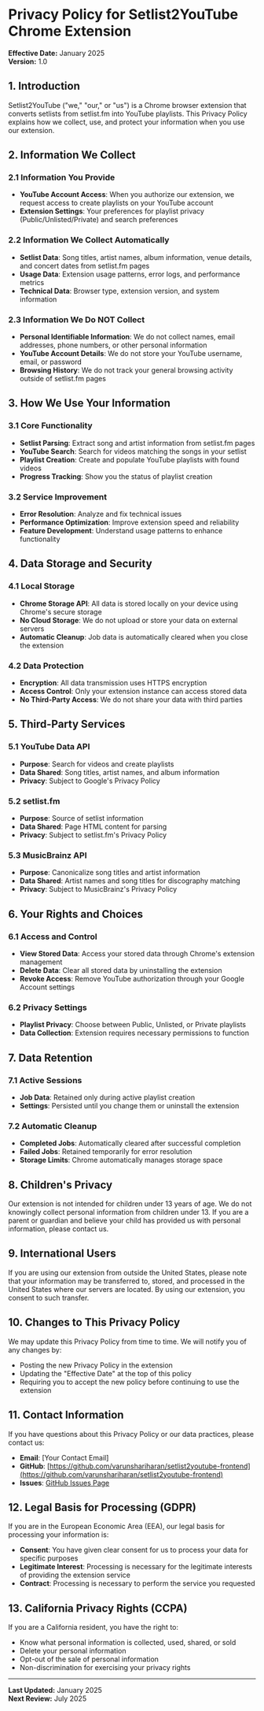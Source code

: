 # Privacy Policy for Setlist2YouTube Chrome Extension

**Effective Date:** January 2025  
**Version:** 1.0

## 1. Introduction

Setlist2YouTube ("we," "our," or "us") is a Chrome browser extension that converts setlists from setlist.fm into YouTube playlists. This Privacy Policy explains how we collect, use, and protect your information when you use our extension.

## 2. Information We Collect

### 2.1 Information You Provide
- **YouTube Account Access**: When you authorize our extension, we request access to create playlists on your YouTube account
- **Extension Settings**: Your preferences for playlist privacy (Public/Unlisted/Private) and search preferences

### 2.2 Information We Collect Automatically
- **Setlist Data**: Song titles, artist names, album information, venue details, and concert dates from setlist.fm pages
- **Usage Data**: Extension usage patterns, error logs, and performance metrics
- **Technical Data**: Browser type, extension version, and system information

### 2.3 Information We Do NOT Collect
- **Personal Identifiable Information**: We do not collect names, email addresses, phone numbers, or other personal information
- **YouTube Account Details**: We do not store your YouTube username, email, or password
- **Browsing History**: We do not track your general browsing activity outside of setlist.fm pages

## 3. How We Use Your Information

### 3.1 Core Functionality
- **Setlist Parsing**: Extract song and artist information from setlist.fm pages
- **YouTube Search**: Search for videos matching the songs in your setlist
- **Playlist Creation**: Create and populate YouTube playlists with found videos
- **Progress Tracking**: Show you the status of playlist creation

### 3.2 Service Improvement
- **Error Resolution**: Analyze and fix technical issues
- **Performance Optimization**: Improve extension speed and reliability
- **Feature Development**: Understand usage patterns to enhance functionality

## 4. Data Storage and Security

### 4.1 Local Storage
- **Chrome Storage API**: All data is stored locally on your device using Chrome's secure storage
- **No Cloud Storage**: We do not upload or store your data on external servers
- **Automatic Cleanup**: Job data is automatically cleared when you close the extension

### 4.2 Data Protection
- **Encryption**: All data transmission uses HTTPS encryption
- **Access Control**: Only your extension instance can access stored data
- **No Third-Party Access**: We do not share your data with third parties

## 5. Third-Party Services

### 5.1 YouTube Data API
- **Purpose**: Search for videos and create playlists
- **Data Shared**: Song titles, artist names, and album information
- **Privacy**: Subject to Google's Privacy Policy

### 5.2 setlist.fm
- **Purpose**: Source of setlist information
- **Data Shared**: Page HTML content for parsing
- **Privacy**: Subject to setlist.fm's Privacy Policy

### 5.3 MusicBrainz API
- **Purpose**: Canonicalize song titles and artist information
- **Data Shared**: Artist names and song titles for discography matching
- **Privacy**: Subject to MusicBrainz's Privacy Policy

## 6. Your Rights and Choices

### 6.1 Access and Control
- **View Stored Data**: Access your stored data through Chrome's extension management
- **Delete Data**: Clear all stored data by uninstalling the extension
- **Revoke Access**: Remove YouTube authorization through your Google Account settings

### 6.2 Privacy Settings
- **Playlist Privacy**: Choose between Public, Unlisted, or Private playlists
- **Data Collection**: Extension requires necessary permissions to function

## 7. Data Retention

### 7.1 Active Sessions
- **Job Data**: Retained only during active playlist creation
- **Settings**: Persisted until you change them or uninstall the extension

### 7.2 Automatic Cleanup
- **Completed Jobs**: Automatically cleared after successful completion
- **Failed Jobs**: Retained temporarily for error resolution
- **Storage Limits**: Chrome automatically manages storage space

## 8. Children's Privacy

Our extension is not intended for children under 13 years of age. We do not knowingly collect personal information from children under 13. If you are a parent or guardian and believe your child has provided us with personal information, please contact us.

## 9. International Users

If you are using our extension from outside the United States, please note that your information may be transferred to, stored, and processed in the United States where our servers are located. By using our extension, you consent to such transfer.

## 10. Changes to This Privacy Policy

We may update this Privacy Policy from time to time. We will notify you of any changes by:
- Posting the new Privacy Policy in the extension
- Updating the "Effective Date" at the top of this policy
- Requiring you to accept the new policy before continuing to use the extension

## 11. Contact Information

If you have questions about this Privacy Policy or our data practices, please contact us:

- **Email**: [Your Contact Email]
- **GitHub**: [https://github.com/varunshariharan/setlist2youtube-frontend](https://github.com/varunshariharan/setlist2youtube-frontend)
- **Issues**: [GitHub Issues Page](https://github.com/varunshariharan/setlist2youtube-frontend/issues)

## 12. Legal Basis for Processing (GDPR)

If you are in the European Economic Area (EEA), our legal basis for processing your information is:
- **Consent**: You have given clear consent for us to process your data for specific purposes
- **Legitimate Interest**: Processing is necessary for the legitimate interests of providing the extension service
- **Contract**: Processing is necessary to perform the service you requested

## 13. California Privacy Rights (CCPA)

If you are a California resident, you have the right to:
- Know what personal information is collected, used, shared, or sold
- Delete your personal information
- Opt-out of the sale of personal information
- Non-discrimination for exercising your privacy rights

---

**Last Updated:** January 2025  
**Next Review:** July 2025
